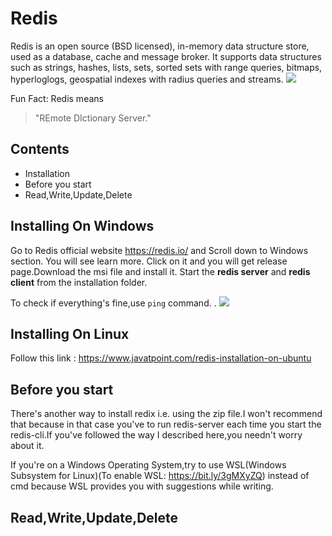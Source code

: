 # Redis
Redis is an open source (BSD licensed), in-memory data structure store, used as a database, cache and message broker. It supports data structures such as strings, hashes, lists, sets, sorted sets with range queries, bitmaps, hyperloglogs, geospatial indexes with radius queries and streams.
![](redis_icon.png)

Fun Fact: Redis means 
> "REmote DIctionary Server."
## Contents
+ Installation
+ Before you start
+ Read,Write,Update,Delete

## Installing On Windows
Go to Redis official website https://redis.io/ and Scroll down to Windows section. You will see learn more. Click on it and you will get release page.Download the msi file and install it.
Start the **redis server** and **redis client** from the installation folder.

To check if everything's fine,use `ping` command.
.
![](ping.png)

## Installing On Linux 
Follow this link : https://www.javatpoint.com/redis-installation-on-ubuntu

## Before you start
There's another way to install redix i.e. using the zip file.I won't recommend that because in that case you've to run redis-server each time you start the redis-cli.If you've followed the way I described here,you needn't worry about it.

If you're on a Windows Operating System,try to use WSL(Windows Subsystem for Linux)(To enable WSL: https://bit.ly/3gMXyZQ) instead of cmd because WSL provides you with suggestions while writing.

## Read,Write,Update,Delete
